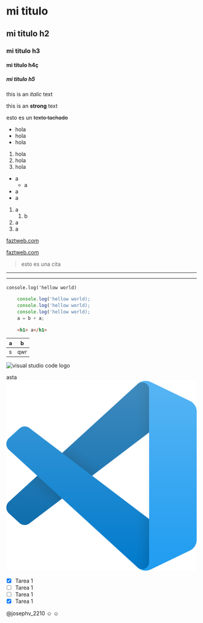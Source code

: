 # mi titulo
## mi titulo h2
### mi titulo h3
#### mi titulo h4ç
##### mi titulo h5

this is an *italic* text

this is an **strong** text

esto es un ~~texto tachado~~

<ul>
    <li>hola</li>
    <li>hola</li>
    <li>hola</li>
</ul>
<ol>
    <li>hola</li>
    <li>hola</li>
    <li>hola</li>
</ol>

<!-- Lista -->

* a
    * a
* a
* a

1. a
    1. b
1. a
1. a

[faztweb.com](https://www.faztweb.com)

[faztweb.com](https://www.faztweb.com "custom title")

>esto es una cita

---
___

`` console.log('hellow world) ``

``` javascript
    console.log('hellow world);
    console.log('hellow world);
    console.log('hellow world);
    a = b + a;
```

````html
    <h1> a</h1>

````

|a  |   b   |
|---|-------|
|s  | qwr   |

![visual studio code logo](https://upload.wikimedia.org/wikipedia/commons/thumb/9/9a/Visual_Studio_Code_1.35_icon.svg/2048px-Visual_Studio_Code_1.35_icon.svg.png)

asta
![visual studio code logo](vscode.png "vscodelogo")

<!-- Github markdown -->

* [x] Tarea 1
* [ ] Tarea 1
* [ ] Tarea 1
* [x] Tarea 1

@josephv_2210 :relaxed: :relaxed:



